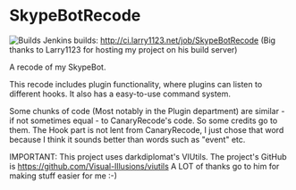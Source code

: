SkypeBotRecode
==============

![Builds](http://ci.larry1123.net/job/SkypeBotRecode/badge/icon)
Jenkins builds: http://ci.larry1123.net/job/SkypeBotRecode (Big thanks to Larry1123 for hosting my project on his build server)

A recode of my SkypeBot.

This recode includes plugin functionality, where plugins can listen to different hooks. It also has a easy-to-use command system.

Some chunks of code (Most notably in the Plugin department) are similar - if not sometimes equal - to CanaryRecode's code. So some credits go to them. The Hook part is not lent from CanaryRecode, I just chose that word because I think it sounds better than words such as "event" etc.


IMPORTANT:
This project uses darkdiplomat's VIUtils. The project's GitHub is https://github.com/Visual-Illusions/viutils
A LOT of thanks go to him for making stuff easier for me :-)
